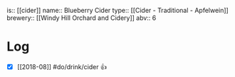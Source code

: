 is:: [[cider]]
name:: Blueberry Cider
type:: [[Cider - Traditional - Apfelwein]]
brewery:: [[Windy Hill Orchard and Cidery]]
abv:: 6

# Log
- [x] [[2018-08]] #do/drink/cider 👍
